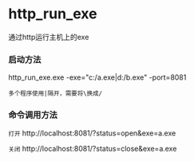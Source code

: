 # http_run_exe
通过http运行主机上的exe




### 启动方法
http_run_exe.exe -exe="c:/a.exe|d:/b.exe" -port=8081

`多个程序使用|隔开，需要将\换成/`

### 命令调用方法

`打开`
http://localhost:8081/?status=open&exe=a.exe


`关闭`
http://localhost:8081/?status=close&exe=a.exe
